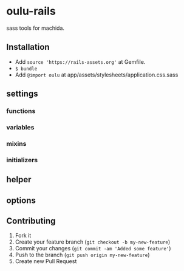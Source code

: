# oulu-rails

sass tools for machida.

## Installation

- Add `source 'https://rails-assets.org'` at Gemfile.
- `$ bundle`
- Add `@import oulu` at app/assets/stylesheets/application.css.sass

## settings

### functions

### variables

### mixins

### initializers

## helper

## options


## Contributing

1. Fork it
2. Create your feature branch (`git checkout -b my-new-feature`)
3. Commit your changes (`git commit -am 'Added some feature'`)
4. Push to the branch (`git push origin my-new-feature`)
5. Create new Pull Request
